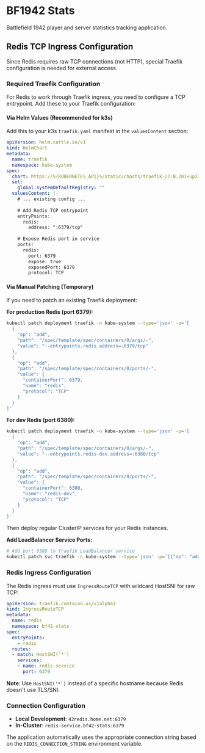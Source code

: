 # BF1942 Stats

Battlefield 1942 player and server statistics tracking application.

## Redis TCP Ingress Configuration

Since Redis requires raw TCP connections (not HTTP), special Traefik configuration is needed for external access.

### Required Traefik Configuration

For Redis to work through Traefik ingress, you need to configure a TCP entrypoint. Add these to your Traefik configuration:

#### Via Helm Values (Recommended for k3s)

Add this to your k3s `traefik.yaml` manifest in the `valuesContent` section:

```yaml
apiVersion: helm.cattle.io/v1
kind: HelmChart
metadata:
  name: traefik
  namespace: kube-system
spec:
  chart: https://%{KUBERNETES_API}%/static/charts/traefik-27.0.201+up27.0.2.tgz
  set:
    global.systemDefaultRegistry: ""
  valuesContent: |-
    # ... existing config ...
    
    # Add Redis TCP entrypoint
    entryPoints:
      redis:
        address: ":6379/tcp"
    
    # Expose Redis port in service
    ports:
      redis:
        port: 6379
        expose: true
        exposedPort: 6379
        protocol: TCP
```

#### Via Manual Patching (Temporary)
If you need to patch an existing Traefik deployment:

**For production Redis (port 6379):**
```bash
kubectl patch deployment traefik -n kube-system --type='json' -p='[
  {
    "op": "add",
    "path": "/spec/template/spec/containers/0/args/-",
    "value": "--entrypoints.redis.address=:6379/tcp"
  },
  {
    "op": "add",
    "path": "/spec/template/spec/containers/0/ports/-",
    "value": {
      "containerPort": 6379,
      "name": "redis",
      "protocol": "TCP"
    }
  }
]'
```

**For dev Redis (port 6380):**
```bash
kubectl patch deployment traefik -n kube-system --type='json' -p='[
  {
    "op": "add",
    "path": "/spec/template/spec/containers/0/args/-",
    "value": "--entrypoints.redis-dev.address=:6380/tcp"
  },
  {
    "op": "add",
    "path": "/spec/template/spec/containers/0/ports/-",
    "value": {
      "containerPort": 6380,
      "name": "redis-dev",
      "protocol": "TCP"
    }
  }
]'
```

Then deploy regular ClusterIP services for your Redis instances.

**Add LoadBalancer Service Ports:**
```bash
# Add port 6380 to Traefik LoadBalancer service
kubectl patch svc traefik -n kube-system --type='json' -p='[{"op": "add", "path": "/spec/ports/-", "value": {"name": "redis-dev", "port": 6380, "protocol": "TCP", "targetPort": "redis-dev"}}]'
```

### Redis Ingress Configuration

The Redis ingress must use `IngressRouteTCP` with wildcard HostSNI for raw TCP:

```yaml
apiVersion: traefik.containo.us/v1alpha1
kind: IngressRouteTCP
metadata:
  name: redis
  namespace: bf42-stats
spec:
  entryPoints:
    - redis
  routes:
  - match: HostSNI(`*`)
    services:
    - name: redis-service
      port: 6379
```

**Note**: Use `HostSNI('*')` instead of a specific hostname because Redis doesn't use TLS/SNI.

### Connection Configuration

- **Local Development**: `42redis.home.net:6379`
- **In-Cluster**: `redis-service.bf42-stats:6379`

The application automatically uses the appropriate connection string based on the `REDIS_CONNECTION_STRING` environment variable.